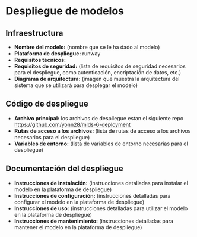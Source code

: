 # Despliegue de modelos

## Infraestructura

- **Nombre del modelo:** (nombre que se le ha dado al modelo)
- **Plataforma de despliegue:** runway
- **Requisitos técnicos:** 
- **Requisitos de seguridad:** (lista de requisitos de seguridad necesarios para el despliegue, como autenticación, encriptación de datos, etc.)
- **Diagrama de arquitectura:** (imagen que muestra la arquitectura del sistema que se utilizará para desplegar el modelo)

## Código de despliegue

- **Archivo principal:** los archivos de despliegue estan el siguiente repo https://github.com/yonn28/mlds-6-deployment
- **Rutas de acceso a los archivos:** (lista de rutas de acceso a los archivos necesarios para el despliegue)
- **Variables de entorno:** (lista de variables de entorno necesarias para el despliegue)

## Documentación del despliegue

- **Instrucciones de instalación:** (instrucciones detalladas para instalar el modelo en la plataforma de despliegue)
- **Instrucciones de configuración:** (instrucciones detalladas para configurar el modelo en la plataforma de despliegue)
- **Instrucciones de uso:** (instrucciones detalladas para utilizar el modelo en la plataforma de despliegue)
- **Instrucciones de mantenimiento:** (instrucciones detalladas para mantener el modelo en la plataforma de despliegue)
